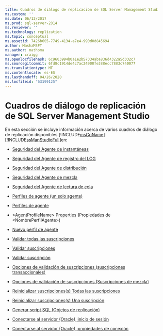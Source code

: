 ```yaml
---
title: Cuadros de diálogo de replicación de SQL Server Management Studio | Microsoft Docs
ms.custom: ''
ms.date: 06/13/2017
ms.prod: sql-server-2014
ms.reviewer: ''
ms.technology: replication
ms.topic: conceptual
ms.assetid: 7426b605-7749-4134-a7e4-990d0d845694
author: MashaMSFT
ms.author: mathoma
manager: craigg
ms.openlocfilehash: 6c9603994b0a1e2b57334aba836d4322a5d332c7
ms.sourcegitcommit: 6fd8c1914de4c7ac24900fe388ecc7883c740077
ms.translationtype: MT
ms.contentlocale: es-ES
ms.lasthandoff: 04/26/2020
ms.locfileid: "63199125"
---
```

# <a name="sql-server-management-studio-replication-dialog-boxes"></a>Cuadros de diálogo de replicación de SQL Server Management Studio
  En esta sección se incluye información acerca de varios cuadros de diálogo de replicación disponibles [!INCLUDE[msCoName](../../includes/msconame-md.md)] [!INCLUDE[ssManStudioFull](../../includes/ssmanstudiofull-md.md)]en:  
  
-   [Seguridad del Agente de instantáneas](snapshot-agent-security.md)  
  
-   [Seguridad del Agente de registro del LOG](log-reader-agent-security.md)  
  
-   [Seguridad del Agente de distribución](distribution-agent-security.md)  
  
-   [Seguridad del Agente de mezcla](merge-agent-security.md)  
  
-   [Seguridad del Agente de lectura de cola](queue-reader-agent-security.md)  
  
-   [Perfiles de agente &#40;un solo agente&#41;](agent-profiles-single-agent.md)  
  
-   [Perfiles de agente](agent-profiles.md)  
  
-   [&#60;AgentProfileName&#62; Properties](agentprofilename-properties.md) (Propiedades de &#60;NombrePerfilAgente&#62;)  
  
-   [Nuevo perfil de agente](new-agent-profile.md)  
  
-   [Validar todas las suscripciones](validate-all-subscriptions.md)  
  
-   [Validar suscripciones](validate-subscriptions.md)  
  
-   [Validar suscripción](validate-subscription.md)  
  
-   [Opciones de validación de suscripciones &#40;suscripciones transaccionales&#41;](subscription-validation-options-transactional-subscriptions.md)  
  
-   [Opciones de validación de suscripciones &#40;Suscripciones de mezcla&#41;](subscription-validation-options-merge-subscriptions.md)  
  
-   [Reinicializar suscripciones&#40;s&#41; Todas las suscripciones](reinitialize-subscription-s-all-subscriptions.md)  
  
-   [Reinicializar suscripciones&#40;s&#41; Una suscripción](reinitialize-subscription-s-one-subscription.md)  
  
-   [Generar script SQL &#40;Objetos de replicación&#41;](generate-sql-script-replication-objects.md)  
  
-   [Conectarse al servidor &#40;Oracle&#41;, inicio de sesión](connect-to-server-oracle-login.md)  
  
-   [Conectarse al servidor &#40;Oracle&#41;, propiedades de conexión](connect-to-server-oracle-connection-properties.md)  
  
  
